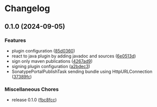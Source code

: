# Changelog

## 0.1.0 (2024-09-05)


### Features

* plugin configuration ([85d0360](https://github.com/boolivar/sonatype-portal-publish/commit/85d036020a9862a6c373a04c385a02fac88d7183))
* react to java plugin by adding javadoc and sources ([6e0513d](https://github.com/boolivar/sonatype-portal-publish/commit/6e0513de5035e5d1f3f188bc39323afbecdb840f))
* sign only maven publications ([4267ad9](https://github.com/boolivar/sonatype-portal-publish/commit/4267ad98541abf2e13729b98b62919fe0aa0414f))
* signing plugin configuration ([a2bdec3](https://github.com/boolivar/sonatype-portal-publish/commit/a2bdec3cf264dc753f859f091f0829efddbad851))
* SonatypePortalPublishTask sending bundle using HttpURLConnection ([37389fc](https://github.com/boolivar/sonatype-portal-publish/commit/37389fce2e6f0af0c9841d04fcad0700a4b616c5))


### Miscellaneous Chores

* release 0.1.0 ([fbc8fcc](https://github.com/boolivar/sonatype-portal-publish/commit/fbc8fcca3ce3942fd9cc7a61eaf4406a42bd6d20))
